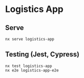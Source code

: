 # Logistics App

## Serve

```
nx serve logistics-app
```

## Testing (Jest, Cypress)

```
nx test logistics-app
nx e2e logistics-app-e2e
```